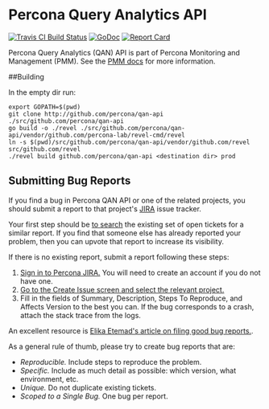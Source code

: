 # Percona Query Analytics API

[![Travis CI Build Status](https://travis-ci.org/percona/qan-api.svg?branch=master)](https://travis-ci.org/percona/qan-api)
[![GoDoc](https://godoc.org/github.com/percona/qan-api?status.svg)](https://godoc.org/github.com/percona/qan-api)
[![Report Card](http://goreportcard.com/badge/percona/qan-api)](http://goreportcard.com/report/percona/qan-api)

Percona Query Analytics (QAN) API is part of Percona Monitoring and Management (PMM).
See the [PMM docs](https://www.percona.com/doc/percona-monitoring-and-management/index.html) for more information.

##Building

In the empty dir run:
```
export GOPATH=$(pwd)
git clone http://github.com/percona/qan-api ./src/github.com/percona/qan-api
go build -o ./revel ./src/github.com/percona/qan-api/vendor/github.com/percona-lab/revel-cmd/revel
ln -s $(pwd)/src/github.com/percona/qan-api/vendor/github.com/revel src/github.com/revel
./revel build github.com/percona/qan-api <destination dir> prod
```
## Submitting Bug Reports

If you find a bug in Percona QAN API or one of the related projects, you should submit a report to that project's [JIRA](https://jira.percona.com) issue tracker.

Your first step should be [to search](https://jira.percona.com/issues/?jql=project+%3D+PMM+AND+component+%3D+%22QAN+App%22) the existing set of open tickets for a similar report. If you find that someone else has already reported your problem, then you can upvote that report to increase its visibility.

If there is no existing report, submit a report following these steps:

1. [Sign in to Percona JIRA.](https://jira.percona.com/login.jsp) You will need to create an account if you do not have one.
2. [Go to the Create Issue screen and select the relevant project.](https://jira.percona.com/secure/CreateIssueDetails!init.jspa?pid=11600&issuetype=1&priority=3&components=11711)
3. Fill in the fields of Summary, Description, Steps To Reproduce, and Affects Version to the best you can. If the bug corresponds to a crash, attach the stack trace from the logs.

An excellent resource is [Elika Etemad's article on filing good bug reports.](http://fantasai.inkedblade.net/style/talks/filing-good-bugs/).

As a general rule of thumb, please try to create bug reports that are:

- *Reproducible.* Include steps to reproduce the problem.
- *Specific.* Include as much detail as possible: which version, what environment, etc.
- *Unique.* Do not duplicate existing tickets.
- *Scoped to a Single Bug.* One bug per report.

